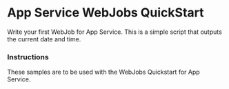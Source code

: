 # App Service WebJobs QuickStart
Write your first WebJob for App Service. This is a simple script that outputs the current date and time.

### Instructions
These samples are to be used with the WebJobs Quickstart for App Service.
